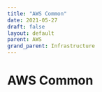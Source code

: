 ```yaml
---
title: "AWS Common"
date: 2021-05-27
draft: false
layout: default
parent: AWS
grand_parent: Infrastructure
---
```


# AWS Common